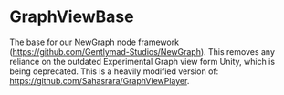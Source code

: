 # GraphViewBase
The base for our NewGraph node framework (https://github.com/Gentlymad-Studios/NewGraph). This removes any reliance on the outdated Experimental Graph view form Unity, which is being deprecated. This is a heavily modified version of: https://github.com/Sahasrara/GraphViewPlayer.
